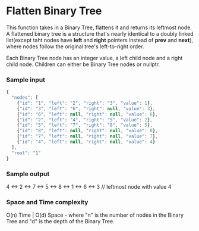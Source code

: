 # Flatten Binary Tree

This function takes in a Binary Tree, flattens it and returns its leftmost node. 
A flattened binary tree is a structure that's nearly identical to a doubly linked list(except taht nodes have **left** and **right** pointers instead of **prev** and **next**), where nodes follow the original tree's left-to-right order. 

Each Binary Tree node has an integer value, a left child node and a right child node. Children can either be Binary Tree nodes or nullptr.

### Sample input
```javascript
{
  "nodes": [
    {"id": "1", "left": "2", "right": "3", "value": 1},
    {"id": "3", "left": "6", "right": null, "value": 3},
    {"id": "6", "left": null, "right": null, "value": 6},
    {"id": "2", "left": "4", "right": "5", "value": 2},
    {"id": "5", "left": "7", "right": "8", "value": 5},
    {"id": "8", "left": null, "right": null, "value": 8},
    {"id": "7", "left": null, "right": null, "value": 7},
    {"id": "4", "left": null, "right": null, "value": 4}
  ],
  "root": "1"
}
```
### Sample output
 
 4 <-> 2 <->  7 <-> 5 <->  8 <-> 1 <-> 6 <-> 3 // leftmost node with value 4

 ### Space and Time complexity
O(n) Time | O(d) Space - where "n" is the number of nodes in the Binary Tree and "d" is the depth of the Binary Tree.
